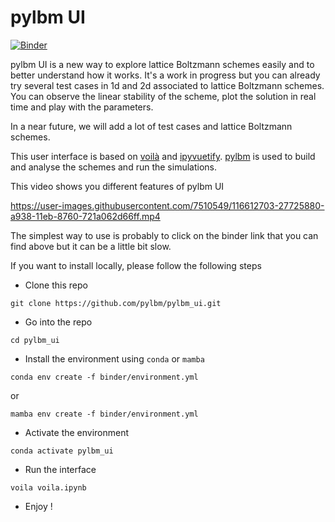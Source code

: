 pylbm UI
========

[![Binder](https://mybinder.org/badge_logo.svg)](https://mybinder.org/v2/gh/pylbm/pylbm_ui/HEAD?urlpath=voila%2Frender%2Fvoila.ipynb)

pylbm UI is a new way to explore lattice Boltzmann schemes easily and to better understand how it works. It's a work in progress but you can already try several test cases in 1d and 2d associated to lattice Boltzmann schemes. You can observe the linear stability of the scheme, plot the solution in real time and play with the parameters.

In a near future, we will add a lot of test cases and lattice Boltzmann schemes.

This user interface is based on [voilà](https://github.com/voila-dashboards/voila) and [ipyvuetify](https://github.com/mariobuikhuizen/ipyvuetify). [pylbm](https://github.com/pylbm/pylbm) is used to build and analyse the schemes and run the simulations.

This video shows you different features of pylbm UI

https://user-images.githubusercontent.com/7510549/116612703-27725880-a938-11eb-8760-721a062d66ff.mp4

The simplest way to use is probably to click on the binder link that you can find above but it can be a little bit slow.

If you want to install locally, please follow the following steps

- Clone this repo

```
git clone https://github.com/pylbm/pylbm_ui.git
```

- Go into the repo

```
cd pylbm_ui
```

- Install the environment using `conda` or `mamba`

```
conda env create -f binder/environment.yml
```
or
```
mamba env create -f binder/environment.yml
```

- Activate the environment

```
conda activate pylbm_ui
```

- Run the interface

```
voila voila.ipynb
```

- Enjoy !

